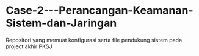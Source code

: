 # Case-2---Perancangan-Keamanan-Sistem-dan-Jaringan
Repositori yang memuat konfigurasi serta file pendukung sistem pada project akhir PKSJ 
